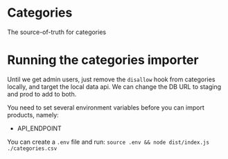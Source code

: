# Categories

The source-of-truth for categories

# Running the categories importer

Until we get admin users, just remove the `disallow` hook from categories locally, and target the local data api. We can change the DB URL to staging and prod to add to both.

You need to set several environment variables before you can import products, namely:
- API_ENDPOINT

You can create a `.env` file and run: `source .env && node dist/index.js ./categories.csv`